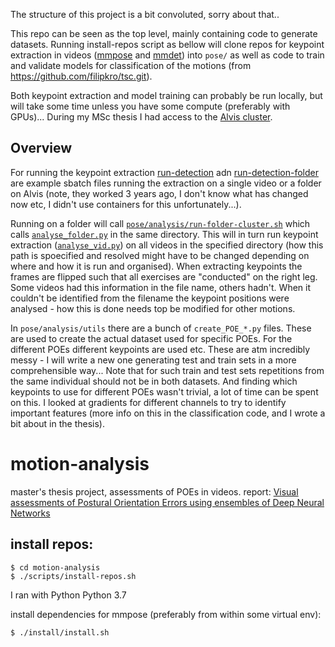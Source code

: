 The structure of this project is a bit convoluted, sorry about that..

This repo can be seen as the top level, mainly containing code to generate datasets. Running install-repos script as bellow will clone repos for keypoint extraction in videos ([mmpose](https://github.com/filipkro/mmpose.git) and [mmdet](https://github.com/filipkro/mmdetection.git)) into `pose/` as well as code to train and validate models for classification of the motions (from https://github.com/filipkro/tsc.git).

Both keypoint extraction and model training can probably be run locally, but will take some time unless you have some compute (preferably with GPUs)... During my MSc thesis I had access to the [Alvis cluster](https://www.c3se.chalmers.se/about/Alvis/).

## Overview
For running the keypoint extraction [run-detection](run-detection) adn [run-detection-folder](run-detection-folder) are example sbatch files running the extraction on a single video or a folder on Alvis (note, they worked 3 years ago, I don't know what has changed now etc, I didn't use containers for this unfortunately...).

Running on a folder will call [`pose/analysis/run-folder-cluster.sh`](pose/analysis/run-folder-cluster.sh) which calls [`analyse_folder.py`](pose/analysis/analyse_folder.py) in the same directory. This will in turn run keypoint extraction ([`analyse_vid.py`](pose/analysis/analyse_vid.py)) on all videos in the specified directory (how this path is spoecified and resolved might have to be changed depending on where and how it is run and organised). When extracting keypoints the frames are flipped such that all exercises are "conducted" on the right leg. Some videos had this information in the file name, others hadn't. When it couldn't be identified from the filename the keypoint positions were analysed - how this is done needs top be modified for other motions.

In `pose/analysis/utils` there are a bunch of `create_POE_*.py` files. These are used to create the actual dataset used for specific POEs. For the different POEs different keypoints are used etc. These are atm incredibly messy - I will write a new one generating test and train sets in a more comprehensible way... Note that for such train and test sets repetitions from the same individual should not be in both datasets. And finding which keypoints to use for different POEs wasn't trivial, a lot of time can be spent on this. I looked at gradients for different channels to try to identify important features (more info on this in the classification code, and I wrote a bit about in the thesis).

# motion-analysis

master's thesis project, assessments of POEs in videos.
report: [Visual assessments of Postural Orientation Errors using ensembles of Deep Neural Networks](https://github.com/filipkro/motion-analysis/blob/master/tex/mt-motion-analysis.pdf)

## install repos:
```
$ cd motion-analysis
$ ./scripts/install-repos.sh
```

I ran with Python Python 3.7

install dependencies for mmpose (preferably from within some virtual env):
```
$ ./install/install.sh
```
